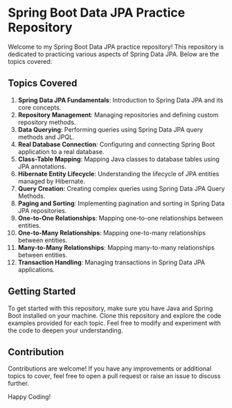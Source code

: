 # Spring Boot Data JPA Practice Repository

Welcome to my Spring Boot Data JPA practice repository! This repository is dedicated to practicing various aspects of Spring Data JPA. Below are the topics covered:

## Topics Covered
1. **Spring Data JPA Fundamentals**: Introduction to Spring Data JPA and its core concepts.
2. **Repository Management**: Managing repositories and defining custom repository methods.
3. **Data Querying**: Performing queries using Spring Data JPA query methods and JPQL.
4. **Real Database Connection**: Configuring and connecting Spring Boot application to a real database.
5. **Class-Table Mapping**: Mapping Java classes to database tables using JPA annotations.
6. **Hibernate Entity Lifecycle**: Understanding the lifecycle of JPA entities managed by Hibernate.
7. **Query Creation**: Creating complex queries using Spring Data JPA Query Methods.
8. **Paging and Sorting**: Implementing pagination and sorting in Spring Data JPA repositories.
9. **One-to-One Relationships**: Mapping one-to-one relationships between entities.
10. **One-to-Many Relationships**: Mapping one-to-many relationships between entities.
11. **Many-to-Many Relationships**: Mapping many-to-many relationships between entities.
12. **Transaction Handling**: Managing transactions in Spring Data JPA applications.

## Getting Started
To get started with this repository, make sure you have Java and Spring Boot installed on your machine. Clone this repository and explore the code examples provided for each topic. Feel free to modify and experiment with the code to deepen your understanding.

## Contribution
Contributions are welcome! If you have any improvements or additional topics to cover, feel free to open a pull request or raise an issue to discuss further.

Happy Coding!

